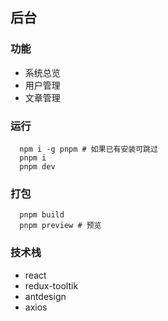 ## 后台

### 功能

- 系统总览
- 用户管理
- 文章管理

### 运行

```
  npm i -g pnpm # 如果已有安装可跳过
  pnpm i
  pnpm dev
```

### 打包

```
  pnpm build
  pnpm preview # 预览
```

### 技术栈

- react
- redux-tooltik
- antdesign
- axios
